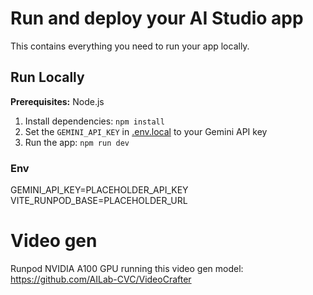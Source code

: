 # Run and deploy your AI Studio app

This contains everything you need to run your app locally.

## Run Locally

**Prerequisites:**  Node.js


1. Install dependencies:
   `npm install`
2. Set the `GEMINI_API_KEY` in [.env.local](.env.local) to your Gemini API key
3. Run the app:
   `npm run dev`

### Env
GEMINI_API_KEY=PLACEHOLDER_API_KEY
VITE_RUNPOD_BASE=PLACEHOLDER_URL

# Video gen
Runpod NVIDIA A100 GPU running this video gen model: https://github.com/AILab-CVC/VideoCrafter
